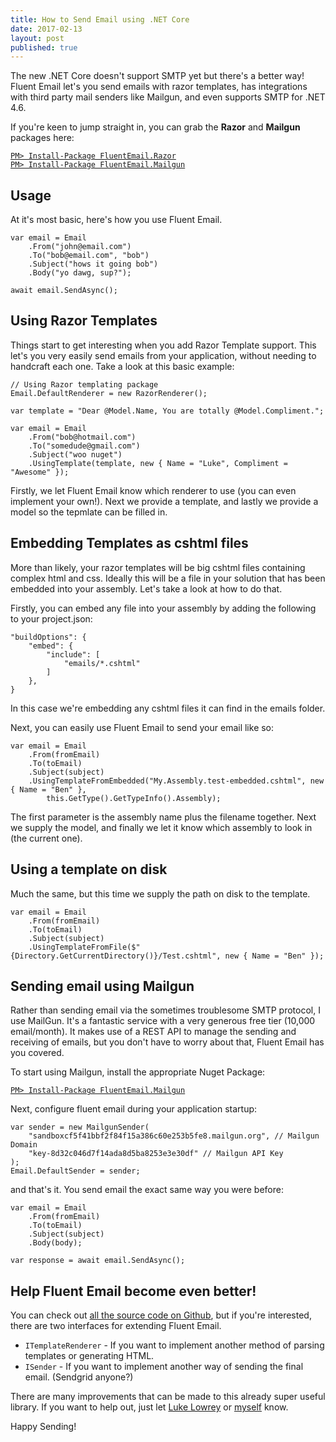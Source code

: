 ```yaml
---
title: How to Send Email using .NET Core
date: 2017-02-13
layout: post
published: true
---
```


The new .NET Core doesn't support SMTP yet but there's a better way! Fluent Email let's you send emails with razor templates, has integrations with third party mail senders like Mailgun, and even supports SMTP for .NET 4.6.

If you're keen to jump straight in, you can grab the **Razor** and **Mailgun** packages here:

[`PM> Install-Package FluentEmail.Razor`](https://www.nuget.org/packages/FluentEmail.Razor)  
[`PM> Install-Package FluentEmail.Mailgun`](https://www.nuget.org/packages/FluentEmail.Mailgun)


## Usage

At it's most basic, here's how you use Fluent Email.

    var email = Email
        .From("john@email.com")
        .To("bob@email.com", "bob")
        .Subject("hows it going bob")
        .Body("yo dawg, sup?");

    await email.SendAsync();

## Using Razor Templates

Things start to get interesting when you add Razor Template support. This let's you very easily send emails from your application, without needing to handcraft each one. Take a look at this basic example:

    // Using Razor templating package
    Email.DefaultRenderer = new RazorRenderer();

    var template = "Dear @Model.Name, You are totally @Model.Compliment.";

    var email = Email
        .From("bob@hotmail.com")
        .To("somedude@gmail.com")
        .Subject("woo nuget")
        .UsingTemplate(template, new { Name = "Luke", Compliment = "Awesome" });

Firstly, we let Fluent Email know which renderer to use (you can even implement your own!). Next we provide a template, and lastly we provide a model so the tepmlate can be filled in.

## Embedding Templates as cshtml files

More than likely, your razor templates will be big cshtml files containing complex html and css. Ideally this will be a file in your solution that has been embedded into your assembly. Let's take a look at how to do that.

Firstly, you can embed any file into your assembly by adding the following to your project.json:  

    "buildOptions": {
        "embed": {
            "include": [
                "emails/*.cshtml"
            ]
        },
    }

In this case we're embedding any cshtml files it can find in the emails folder.

Next, you can easily use Fluent Email to send your email like so:

    var email = Email
        .From(fromEmail)
        .To(toEmail)
        .Subject(subject)
        .UsingTemplateFromEmbedded("My.Assembly.test-embedded.cshtml", new { Name = "Ben" }, 
            this.GetType().GetTypeInfo().Assembly);

The first parameter is the assembly name plus the filename together. Next we supply the model, and finally we let it know which assembly to look in (the current one).

## Using a template on disk

Much the same, but this time we supply the path on disk to the template.

    var email = Email
        .From(fromEmail)
        .To(toEmail)
        .Subject(subject)
        .UsingTemplateFromFile($"{Directory.GetCurrentDirectory()}/Test.cshtml", new { Name = "Ben" });

## Sending email using Mailgun

Rather than sending email via the sometimes troublesome SMTP protocol, I use MailGun. It's a fantastic service with a very generous free tier (10,000 email/month). It makes use of a REST API to manage the sending and receiving of emails, but you don't have to worry about that, Fluent Email has you covered.

To start using Mailgun, install the appropriate Nuget Package:

[`PM> Install-Package FluentEmail.Mailgun`](https://www.nuget.org/packages/FluentEmail.Mailgun)

Next, configure fluent email during your application startup:

    var sender = new MailgunSender(
        "sandboxcf5f41bbf2f84f15a386c60e253b5fe8.mailgun.org", // Mailgun Domain
        "key-8d32c046d7f14ada8d5ba8253e3e30df" // Mailgun API Key
    );
    Email.DefaultSender = sender;

and that's it. You send email the exact same way you were before:

    var email = Email
        .From(fromEmail)
        .To(toEmail)
        .Subject(subject)
        .Body(body);

    var response = await email.SendAsync();

## Help Fluent Email become even better!

You can check out [all the source code on Github](https://github.com/lukencode/FluentEmail), but if you're interested, there are two interfaces for extending Fluent Email.

 - `ITemplateRenderer` - If you want to implement another method of parsing templates or generating HTML.
 - `ISender` - If you want to implement another way of sending the final email. (Sendgrid anyone?)

There are many improvements that can be made to this already super useful library. If you want to help out, just let [Luke Lowrey](https://twitter.com/lukencode) or [myself](https://twitter.com/BenWhoLikesBeer) know.

Happy Sending!
